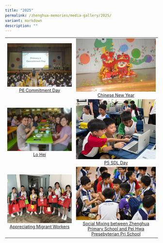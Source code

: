 ```yaml
---
title: "2025"
permalink: /zhenghua-memories/media-gallery/2025/
variant: markdown
description: ""
---
```

|                 |                                     |
|:-------------:|:----------------:|
| ![](/images/Media%20gallery/2025/P6_Commitment_Day.jpg) <a href="https://photos.app.goo.gl/x9P4YbTtznpv7Kqh6" target="_blank"> P6 Commitment Day</a>      |![](/images/Media%20gallery/2025/CNY.jpg)    <a href="https://photos.app.goo.gl/83Lvk4StkDpyZzDv6" target="_blank"> Chinese New Year</a>
|  ![](/images/Media%20gallery/2025/Lo_Hei.jpg) <a href="https://photos.app.goo.gl/vji2wVsuUoNnZLFw5" target="_blank"> Lo Hei</a>      | ![](/images/Media%20gallery/2025/P5_SDL_Day.jpg) <a href="https://photos.app.goo.gl/nH5AiPLu5W2Ujq9F6" target="_blank"> P5 SDL Day</a>    |
![](/images/Media%20gallery/2025/Appreciating_Migrant_Workers.jpg) <a href="https://photos.app.goo.gl/cas81rY6dq4ZUR8eA" target="_blank"> Appreciating Migrant Workers</a>      | ![](/images/Media%20gallery/2025/Social_Mixing_between_Zhenghua_Primary_School_and_Pei_Hwa_Presebyterian_Pri_School.jpg) <a href="https://photos.app.goo.gl/YZyfsYkDYwbmdU5P9" target="_blank"> Social Mixing between Zhenghua Primary School and Pei Hwa Presebyterian Pri School</a>      |




